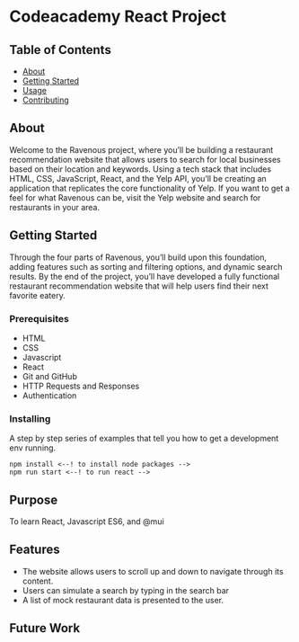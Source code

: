 # Codeacademy React Project

## Table of Contents

- [About](#about)
- [Getting Started](#getting_started)
- [Usage](#usage)
- [Contributing](../CONTRIBUTING.md)

## About <a name = "about"></a>

Welcome to the Ravenous project, where you’ll be building a restaurant recommendation website that allows users to search for local businesses based on their location and keywords. Using a tech stack that includes HTML, CSS, JavaScript, React, and the Yelp API, you’ll be creating an application that replicates the core functionality of Yelp. If you want to get a feel for what Ravenous can be, visit the Yelp website and search for restaurants in your area.

## Getting Started <a name = "getting_started"></a>

Through the four parts of Ravenous, you’ll build upon this foundation, adding features such as sorting and filtering options, and dynamic search results. By the end of the project, you’ll have developed a fully functional restaurant recommendation website that will help users find their next favorite eatery.

### Prerequisites

- HTML
- CSS
- Javascript
- React
- Git and GitHub
- HTTP Requests and Responses
- Authentication

### Installing

A step by step series of examples that tell you how to get a development env running.

```
npm install <--! to install node packages -->
npm run start <--! to run react -->
```

## Purpose

To learn React, Javascript ES6, and @mui

## Features

- The website allows users to scroll up and down to navigate through its content.
- Users can simulate a search by typing in the search bar
- A list of mock restaurant data is presented to the user.

## Future Work

